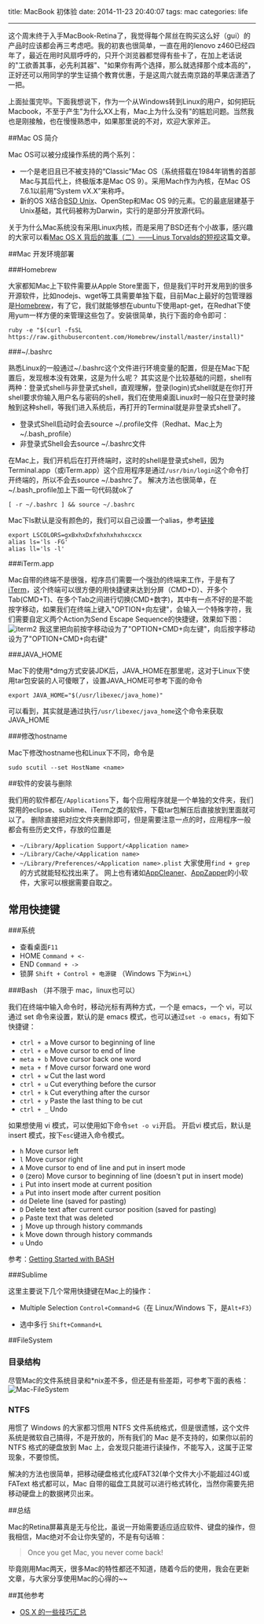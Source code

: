 title: MacBook 初体验
date: 2014-11-23 20:40:07
tags: mac
categories: life

---

这个周末终于入手MacBook-Retina了，我觉得每个屌丝在购买这么好（gui）的产品时应该都会再三考虑吧。我的初衷也很简单，一直在用的lenovo z460已经四年了，最近在用时风扇呼呼的，只开个浏览器都觉得有些卡了，在加上老话说的"工欲善其事，必先利其器"、"如果你有两个选择，那么就选择那个成本高的"，正好还可以用同学的学生证搞个教育优惠，于是这周六就去南京路的苹果店潇洒了一把。

上面扯蛋完毕。下面我想说下，作为一个从Windows转到Linux的用户，如何把玩Macbook，不至于产生"为什么XX上有，Mac上为什么没有"的尴尬问题。当然我也是刚接触，也在慢慢熟悉中，如果那里说的不对，欢迎大家斧正。

##Mac OS 简介


Mac OS可以被分成操作系统的两个系列：

- 一个是老旧且已不被支持的“Classic”Mac OS（系统搭载在1984年销售的首部Mac与其后代上，终极版本是Mac OS 9）。采用Mach作为內核，在Mac OS 7.6.1以前用“System vX.X”来称呼。
- 新的OS X结合[BSD Unix](http://zh.wikipedia.org/wiki/BSD)、OpenStep和Mac OS 9的元素。它的最底层建基于Unix基础，其代码被称为Darwin，实行的是部分开放源代码。

关于为什么Mac系统没有采用Linux内核，而是采用了BSD还有个小故事，感兴趣的大家可以看[Mac OS X 背后的故事（二）——Linus Torvalds的短视](http://www.programmer.com.cn/6617/)这篇文章。

##Mac 开发环境部署

###Homebrew

大家都知Mac上下软件需要从Apple Store里面下，但是我们平时开发用到的很多开源软件，比如nodejs、wget等工具需要单独下载，目前Mac上最好的包管理器是[Homebrew](http://brew.sh/)，有了它，我们就能够想在ubuntu下使用apt-get，在Redhat下使用yum一样方便的来管理这些包了。安装很简单，执行下面的命令即可：
```
ruby -e "$(curl -fsSL https://raw.githubusercontent.com/Homebrew/install/master/install)"
```
###~/.bashrc

熟悉Linux的一般通过~/.bashrc这个文件进行环境变量的配置，但是在Mac下配置后，发现根本没有效果，这是为什么呢？
其实这是个比较基础的问题，shell有两种：登录式shell与非登录式shell，直观理解，登录(login)式shell就是在你打开shell要求你输入用户名与密码的shell，我们在使用桌面Linux时一般只在登录时接触到这种shell，等我们进入系统后，再打开的Terminal就是非登录式shell了。
* 登录式Shell启动时会去source ~/.profile文件（Redhat、Mac上为~/.bash_profile）
* 非登录式Shell会去source ~/.bashrc文件

在Mac上，我们开机后在打开终端时，这时的shell是登录式shell，因为Terminal.app（或iTerm.app）这个应用程序是通过`/usr/bin/login`这个命令打开终端的，所以不会去source ~/.bashrc了。
解决方法也很简单，在~/.bash_profile加上下面一句代码就ok了
```
[ -r ~/.bashrc ] && source ~/.bashrc
```

Mac下ls默认是没有颜色的，我们可以自己设置一个alias，参考[链接](http://apple.stackexchange.com/questions/33677/how-can-i-configure-mac-terminal-to-have-color-ls-output)
```
export LSCOLORS=gxBxhxDxfxhxhxhxhxcxcx
alias ls='ls -FG'
alias ll='ls -l'
```

###iTerm.app

Mac自带的终端不是很强，程序员们需要一个强劲的终端来工作，于是有了[iTerm](http://iterm2.com/)，这个终端可以很方便的用快捷键来达到分屏（CMD+D）、开多个Tab(CMD+T)、在多个Tab之间进行切换(CMD+数字)，其中有一点不好的是不能按字移动，如果我们在终端上键入"OPTION+向左键"，会输入一个特殊字符，我们需要自定义两个Action为Send Escape Sequence的快捷键，效果如下图：
<img src="http://img01.taobaocdn.com/imgextra/i1/581166664/TB2hTnsbXXXXXbpXXXXXXXXXXXX_!!581166664.png" alt=" iterm2"/>
我这里把向前按字移动设为了"OPTION+CMD+向左键"，向后按字移动设为了"OPTION+CMD+向右键"

###JAVA_HOME

Mac下的使用*dmg方式安装JDK后，JAVA_HOME在那里呢，这对于Linux下使用tar包安装的人可傻眼了，设置JAVA_HOME可参考下面的命令
```
export JAVA_HOME="$(/usr/libexec/java_home)"
```
可以看到，其实就是通过执行`/usr/libexec/java_home`这个命令来获取JAVA_HOME

###修改hostname

Mac下修改hostname也和Linux下不同，命令是
```
sudo scutil --set HostName <name>
```

##软件的安装与删除

我们用的软件都在`/Applications`下，每个应用程序就是一个单独的文件夹，我们常用的eclipse、sublime、iTerm之类的软件，下载tar包解压后直接放到里面就可以了。
删除直接把对应文件夹删除即可，但是需要注意一点的时，应用程序一般都会有些历史文件，存放的位置是
- `~/Library/Application Support/<Application name>`
- `~/Library/Cache/<Application name>`
- `~/Library/Preferences/<Application name>.plist`
大家使用`find + grep`的方式就能轻松找出来了。
网上也有诸如[AppCleaner](http://appcleaner.en.softonic.com/mac)、[AppZapper](http://www.appzapper.com/)的小软件，大家可以根据需要自取之。

## 常用快捷键

###系统

- 查看桌面`F11`
- HOME  `Command + <-`
- END   `Command + ->`
- 锁屏   `Shift + Control + 电源键` （Windows 下为`Win+L`）

###Bash （并不限于 mac，linux也可以）

我们在终端中输入命令时，移动光标有两种方式，一个是 emacs，一个 vi，可以通过 set 命令来设置，默认的是 emacs 模式，也可以通过`set -o emacs`，有如下快捷键：
- `ctrl + a`  Move cursor to beginning of line
- `ctrl + e`  Move cursor to end of line
- `meta + b`  Move cursor back one word
- `meta + f`  Move cursor forward one word
- `ctrl + w`  Cut the last word
- `ctrl + u`  Cut everything before the cursor 
- `ctrl + k`  Cut everything after the cursor
- `ctrl + y`  Paste the last thing to be cut
- `ctrl + _`  Undo

如果想使用 vi 模式，可以使用如下命令`set -o vi`开启。
开启vi 模式后，默认是 insert 模式，按下`esc`键进入命令模式。

- `h`   Move cursor left
- `l`   Move cursor right
- `A`   Move cursor to end of line and put in insert mode
- `0`   (zero) Move cursor to beginning of line (doesn't put in insert mode) 
- `i`   Put into insert mode at current position
- `a`   Put into insert mode after current position
- `dd`  Delete line (saved for pasting)
- `D`   Delete text after current cursor position (saved for pasting)
- `p`   Paste text that was deleted
- `j`   Move up through history commands
- `k`   Move down through history commands
- `u`   Undo

参考：[Getting Started with BASH](http://www.hypexr.org/bash_tutorial.php)

###Sublime

这里主要说下几个常用快捷键在Mac上的操作：

- Multiple Selection `Control+Command+G`（在 Linux/Windows 下，是`Alt+F3`）

- 选中多行 `Shift+Command+L`

##FileSystem

### 目录结构
尽管Mac的文件系统目录和*nix差不多，但还是有些差距，可参考下面的表格：
<img src="http://img04.taobaocdn.com/imgextra/i4/581166664/TB2SgzpbXXXXXbSXpXXXXXXXXXX_!!581166664.png" alt=" Mac-FileSystem"/>

### NTFS

用惯了 Windows 的大家都习惯用 NTFS 文件系统格式，但是很遗憾，这个文件系统是微软自己搞得，不是开放的，所有我们的 Mac 是不支持的，如果你以前的 NTFS 格式的硬盘放到 Mac 上，会发现只能进行读操作，不能写入，这属于正常现象，不要惊慌。

解决的方法也很简单，把移动硬盘格式化成FAT32(单个文件大小不能超过4G)或FAText 格式都可以，Mac 自带的磁盘工具就可以进行格式转化，当然你需要先把移动硬盘上的数据拷贝出来。


##总结

Mac的Retina屏幕真是无与伦比，虽说一开始需要适应适应软件、键盘的操作，但我相信，Mac绝对不会让你失望的，不是有句话嘛：

> Once you get Mac, you never come back!

毕竟刚用Mac两天，很多Mac的特性都还不知道，随着今后的使用，我会在更新文章，与大家分享使用Mac的心得的~~

##其他参考

- [OS X 的一些技巧汇总](http://havee.me/mac/2014-01/os-x-tips-and-tricks.html)

